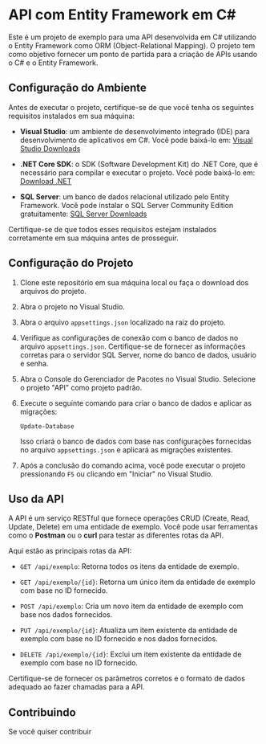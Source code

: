 # API com Entity Framework em C#

Este é um projeto de exemplo para uma API desenvolvida em C# utilizando o Entity Framework como ORM (Object-Relational Mapping). O projeto tem como objetivo fornecer um ponto de partida para a criação de APIs usando o C# e o Entity Framework.

## Configuração do Ambiente

Antes de executar o projeto, certifique-se de que você tenha os seguintes requisitos instalados em sua máquina:

- **Visual Studio**: um ambiente de desenvolvimento integrado (IDE) para desenvolvimento de aplicativos em C#. Você pode baixá-lo em: [Visual Studio Downloads](https://visualstudio.microsoft.com/downloads/)

- **.NET Core SDK**: o SDK (Software Development Kit) do .NET Core, que é necessário para compilar e executar o projeto. Você pode baixá-lo em: [Download .NET](https://dotnet.microsoft.com/download)

- **SQL Server**: um banco de dados relacional utilizado pelo Entity Framework. Você pode instalar o SQL Server Community Edition gratuitamente: [SQL Server Downloads](https://www.microsoft.com/en-us/sql-server/sql-server-downloads)

Certifique-se de que todos esses requisitos estejam instalados corretamente em sua máquina antes de prosseguir.

## Configuração do Projeto

1. Clone este repositório em sua máquina local ou faça o download dos arquivos do projeto.

2. Abra o projeto no Visual Studio.

3. Abra o arquivo `appsettings.json` localizado na raiz do projeto.

4. Verifique as configurações de conexão com o banco de dados no arquivo `appsettings.json`. Certifique-se de fornecer as informações corretas para o servidor SQL Server, nome do banco de dados, usuário e senha.

5. Abra o Console do Gerenciador de Pacotes no Visual Studio. Selecione o projeto "API" como projeto padrão.

6. Execute o seguinte comando para criar o banco de dados e aplicar as migrações:

   ```
   Update-Database
   ```

   Isso criará o banco de dados com base nas configurações fornecidas no arquivo `appsettings.json` e aplicará as migrações existentes.

7. Após a conclusão do comando acima, você pode executar o projeto pressionando `F5` ou clicando em "Iniciar" no Visual Studio.

## Uso da API

A API é um serviço RESTful que fornece operações CRUD (Create, Read, Update, Delete) em uma entidade de exemplo. Você pode usar ferramentas como o **Postman** ou o **curl** para testar as diferentes rotas da API.

Aqui estão as principais rotas da API:

- `GET /api/exemplo`: Retorna todos os itens da entidade de exemplo.

- `GET /api/exemplo/{id}`: Retorna um único item da entidade de exemplo com base no ID fornecido.

- `POST /api/exemplo`: Cria um novo item da entidade de exemplo com base nos dados fornecidos.

- `PUT /api/exemplo/{id}`: Atualiza um item existente da entidade de exemplo com base no ID fornecido e nos dados fornecidos.

- `DELETE /api/exemplo/{id}`: Exclui um item existente da entidade de exemplo com base no ID fornecido.

Certifique-se de fornecer os parâmetros corretos e o formato de dados adequado ao fazer chamadas para a API.

## Contribuindo

Se você quiser contribuir

